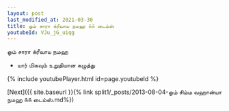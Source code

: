 ```yaml
---
layout: post
last_modified_at: 2021-03-30
title: ஓம் சாரா க்ரீவாய நமஹ ௧௧ டைம்ஸ்
youtubeId: VJu_jG_uiqg
---
```

 
 
 ஓம் சாரா க்ரீவாய நமஹ  
 
 -  யார் மிகவும் உறுதியான கழுத்து 
 
  
 
  
 
 
 
 
 
 


{% include youtubePlayer.html id=page.youtubeId %}
 
[Next]({{ site.baseurl }}{% link  split1/_posts/2013-08-04-ஓம் சிம்ம வஹான்யா நமஹ ௧௧ டைம்ஸ்.md%})
 
